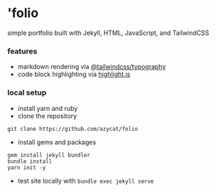 # 'folio

simple portfolio built with Jekyll, HTML, JavaScript, and TailwindCSS

### features

- markdown rendering via [@tailwindcss/typography](https://tailwindcss.com/docs/typography-plugin)
- code block highlighting via [highlight.js](https://highlightjs.org/)

### local setup

- install yarn and ruby
- clone the repository

```
git clone https://github.com/azycat/folio
```

- install gems and packages

```
gem install jekyll bundler
bundle install
yarn init -y
```

- test site locally with `bundle exec jekyll serve`
